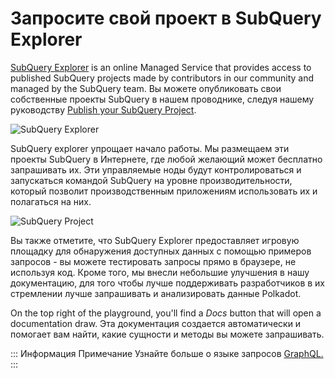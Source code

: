# Запросите свой проект в SubQuery Explorer

[SubQuery Explorer](https://explorer.subquery.network) is an online Managed Service that provides access to published SubQuery projects made by contributors in our community and managed by the SubQuery team. Вы можете опубликовать свои собственные проекты SubQuery в нашем проводнике, следуя нашему руководству [Publish your SubQuery Project](../run_publish/publish.md).

![SubQuery Explorer](https://static.subquery.network/media/explorer/explorer-header.png)

SubQuery explorer упрощает начало работы. Мы размещаем эти проекты SubQuery в Интернете, где любой желающий может бесплатно запрашивать их. Эти управляемые ноды будут контролироваться и запускаться командой SubQuery на уровне производительности, который позволит производственным приложениям использовать их и полагаться на них.

![SubQuery Project](https://static.subquery.network/media/explorer/explorer-project.png)

Вы также отметите, что SubQuery Explorer предоставляет игровую площадку для обнаружения доступных данных с помощью примеров запросов - вы можете тестировать запросы прямо в браузере, не используя код. Кроме того, мы внесли небольшие улучшения в нашу документацию, для того чтобы лучше поддерживать разработчиков в их стремлении лучше запрашивать и анализировать данные Polkadot.

On the top right of the playground, you'll find a _Docs_ button that will open a documentation draw. Эта документация создается автоматически и помогает вам найти, какие сущности и методы вы можете запрашивать.

::: Информация Примечание Узнайте больше о языке запросов [GraphQL.](./graphql.md) :::
